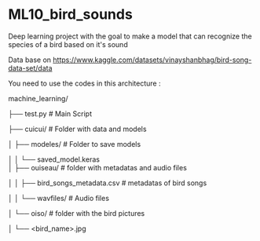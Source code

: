 # ML10_bird_sounds
Deep learning project with the goal to make a model that can recognize the species of a bird based on it's sound

Data base on https://www.kaggle.com/datasets/vinayshanbhag/bird-song-data-set/data

You need to use the codes in this architecture : 

machine_learning/

├── test.py                         # Main Script

├── cuicui/                         # Folder with data and models

│   ├── modeles/                    # Folder to save models

│   │   └── saved_model.keras       
│   ├── ouiseau/                    # folder with metadatas and audio files

│   │   ├── bird_songs_metadata.csv # metadatas of bird songs

│   │   └── wavfiles/               # Audio files

│   └── oiso/                       # folder with the bird pictures

│       └── <bird_name>.jpg         

